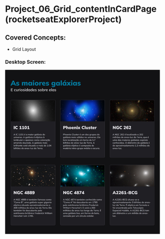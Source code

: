 # Project_06_Grid_contentInCardPage(rocketseatExplorerProject)
## Covered Concepts:
- Grid Layout

### Desktop Screen:
![Project06_desktop_screen](https://github.com/Felipevhm/html-css-js-react-node/blob/main/Project_06_Grid_contentInCardPage(rocketseatExplorerProject)/preview/preview_galaxies.png)
